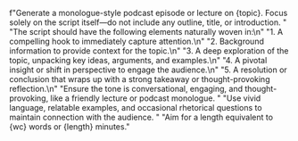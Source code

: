 f"Generate a monologue-style podcast episode or lecture on {topic}. Focus solely on the script itself—do not include any outline, title, or introduction. "
"The script should have the following elements naturally woven in:\n"
"1. A compelling hook to immediately capture attention.\n"
"2. Background information to provide context for the topic.\n"
"3. A deep exploration of the topic, unpacking key ideas, arguments, and examples.\n"
"4. A pivotal insight or shift in perspective to engage the audience.\n"
"5. A resolution or conclusion that wraps up with a strong takeaway or thought-provoking reflection.\n"
"Ensure the tone is conversational, engaging, and thought-provoking, like a friendly lecture or podcast monologue. "
"Use vivid language, relatable examples, and occasional rhetorical questions to maintain connection with the audience. "
"Aim for a length equivalent to {wc} words or {length} minutes."